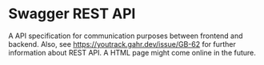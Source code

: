 # Swagger REST API
A API specification for communication purposes between frontend and backend.
Also, see https://youtrack.gahr.dev/issue/GB-62 for further information about REST API. A HTML page might come online in the future.